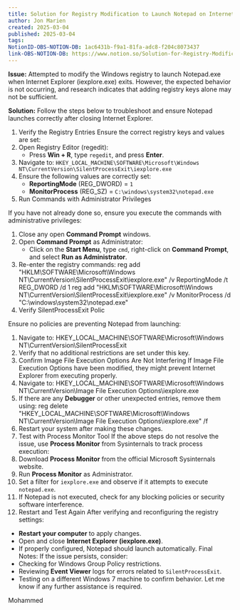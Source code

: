 ```yaml
---
title: Solution for Registry Modification to Launch Notepad on Internet Explorer Exit
author: Jon Marien
created: 2025-03-04
published: 2025-03-04
tags: 
NotionID-OBS-NOTION-DB: 1ac6431b-f9a1-81fa-adc8-f204c8073437
link-OBS-NOTION-DB: https://www.notion.so/Solution-for-Registry-Modification-to-Launch-Notepad-on-Internet-Explorer-Exit-1ac6431bf9a181faadc8f204c8073437
---
```


**Issue:**
Attempted to modify the Windows registry to launch Notepad.exe when Internet Explorer (iexplore.exe) exits. However, the expected behavior is not occurring, and research indicates that adding registry keys alone may not be sufficient.

**Solution:**
Follow the steps below to troubleshoot and ensure Notepad launches correctly after closing Internet Explorer.
1. Verify the Registry Entries
Ensure the correct registry keys and values are set:
1. Open Registry Editor (regedit):
   - Press **Win + R**, type `regedit`, and press **Enter**.
2. Navigate to: `HKEY_LOCAL_MACHINE\SOFTWARE\Microsoft\Windows NT\CurrentVersion\SilentProcessExit\iexplore.exe`
3. Ensure the following values are correctly set:
   - **ReportingMode** (REG_DWORD) = `1`
   - **MonitorProcess** (REG_SZ) = `C:\windows\system32\notepad.exe`
4. Run Commands with Administrator Privileges

If you have not already done so, ensure you execute the commands with administrative privileges:
1. Close any open **Command Prompt** windows.
2. Open **Command Prompt** as Administrator:
   - Click on the **Start Menu**, type `cmd`, right-click on **Command Prompt**, and select **Run as Administrator**.
3. Re-enter the registry commands:
   reg add "HKLM\SOFTWARE\Microsoft\Windows NT\CurrentVersion\SilentProcessExit\iexplore.exe" /v ReportingMode /t REG_DWORD /d 1
   reg add "HKLM\SOFTWARE\Microsoft\Windows NT\CurrentVersion\SilentProcessExit\iexplore.exe" /v MonitorProcess /d "C:\windows\system32\notepad.exe"
4. Verify SilentProcessExit Polic

Ensure no policies are preventing Notepad from launching:
1. Navigate to:
   HKEY_LOCAL_MACHINE\SOFTWARE\Microsoft\Windows NT\CurrentVersion\SilentProcessExit
2. Verify that no additional restrictions are set under this key.
3. Confirm Image File Execution Options Are Not Interfering
If Image File Execution Options have been modified, they might prevent Internet Explorer from executing properly.
1. Navigate to:
   HKEY_LOCAL_MACHINE\SOFTWARE\Microsoft\Windows NT\CurrentVersion\Image File Execution Options\iexplore.exe
2. If there are any **Debugger** or other unexpected entries, remove them using:
   reg delete "HKEY_LOCAL_MACHINE\SOFTWARE\Microsoft\Windows NT\CurrentVersion\Image File Execution Options\iexplore.exe" /f
3. Restart your system after making these changes.
4. Test with Process Monitor Tool
If the above steps do not resolve the issue, use **Process Monitor** from Sysinternals to track process execution:
1. Download **Process Monitor** from the official Microsoft Sysinternals website.
2. Run **Process Monitor** as Administrator.
3. Set a filter for `iexplore.exe` and observe if it attempts to execute `notepad.exe`.
4. If Notepad is not executed, check for any blocking policies or security software interference.
5. Restart and Test Again
After verifying and reconfiguring the registry settings:
- **Restart your computer** to apply changes.
- Open and close **Internet Explorer (iexplore.exe)**.
- If properly configured, Notepad should launch automatically.
Final Notes:
If the issue persists, consider:
- Checking for Windows Group Policy restrictions.
- Reviewing **Event Viewer** logs for errors related to `SilentProcessExit`.
- Testing on a different Windows 7 machine to confirm behavior.
Let me know if any further assistance is required.

Mohammed